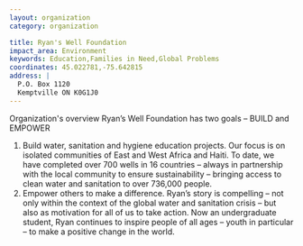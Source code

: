 ```yaml
---
layout: organization
category: organization

title: Ryan's Well Foundation
impact_area: Environment
keywords: Education,Families in Need,Global Problems
coordinates: 45.022781,-75.642815
address: |
  P.O. Box 1120
  Kemptville ON K0G1J0
---
```

Organization's overview
Ryan’s Well Foundation has two goals – BUILD and EMPOWER 
1.	Build water, sanitation and hygiene education projects.  Our focus is on isolated communities of East and West Africa and Haiti.  To date, we have completed over 700 wells in 16 countries – always in partnership with the local community to ensure sustainability – bringing access to clean water and sanitation to over 736,000 people. 
2.	Empower others to make a difference.  Ryan’s story is compelling – not only within the context of the global water and sanitation crisis – but also as motivation for all of us to take action.  Now an undergraduate student, Ryan continues to inspire people of all ages – youth in particular – to make a positive change in the world.  